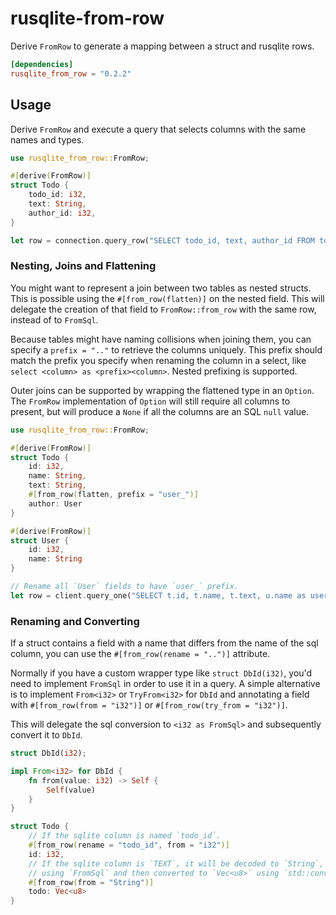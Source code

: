 # rusqlite-from-row

Derive `FromRow` to generate a mapping between a struct and rusqlite rows.

```toml
[dependencies]
rusqlite_from_row = "0.2.2"
```

## Usage

Derive `FromRow` and execute a query that selects columns with the same names and types.

```rust
use rusqlite_from_row::FromRow;

#[derive(FromRow)]
struct Todo {
    todo_id: i32,
    text: String,
    author_id: i32,
}

let row = connection.query_row("SELECT todo_id, text, author_id FROM todos", [], Todo::try_from_row).unwrap();
```

### Nesting, Joins and Flattening

You might want to represent a join between two tables as nested structs. This is possible using the `#[from_row(flatten)]` on the nested field.
This will delegate the creation of that field to `FromRow::from_row` with the same row, instead of to `FromSql`. 

Because tables might have naming collisions when joining them, you can specify a `prefix = ".."` to retrieve the columns uniquely. This prefix should match the prefix you specify when renaming the column in a select, like `select <column> as <prefix><column>`. Nested prefixing is supported.

Outer joins can be supported by wrapping the flattened type in an `Option`. The `FromRow` implementation of `Option` will still require all columns to present, but will produce a `None` if all the columns are an SQL `null` value.

```rust
use rusqlite_from_row::FromRow;

#[derive(FromRow)]
struct Todo {
    id: i32,
    name: String,
    text: String,
    #[from_row(flatten, prefix = "user_")]
    author: User
}

#[derive(FromRow)]
struct User {
    id: i32,
    name: String
}

// Rename all `User` fields to have `user_` prefix.
let row = client.query_one("SELECT t.id, t.name, t.text, u.name as user_name, u.id as user_id FROM todos t JOIN user u ON t.author_id = u.user_id", [], Todo::try_from_row).unwrap();
```

### Renaming and Converting

If a struct contains a field with a name that differs from the name of the sql column, you can use the `#[from_row(rename = "..")]` attribute. 

Normally if you have a custom wrapper type like `struct DbId(i32)`, you'd need to implement `FromSql` in order to use it in a query. A simple alternative is to implement `From<i32>` or `TryFrom<i32>` for `DbId` and annotating a field with `#[from_row(from = "i32")]` or `#[from_row(try_from = "i32")]`.

This will delegate the sql conversion to `<i32 as FromSql>` and subsequently convert it to `DbId`.

```rust
struct DbId(i32);

impl From<i32> for DbId {
    fn from(value: i32) -> Self {
        Self(value)
    }
}

struct Todo {
    // If the sqlite column is named `todo_id`.
    #[from_row(rename = "todo_id", from = "i32")]
    id: i32,
    // If the sqlite column is `TEXT`, it will be decoded to `String`,
    // using `FromSql` and then converted to `Vec<u8>` using `std::convert::From`.
    #[from_row(from = "String")]
    todo: Vec<u8>
}
```


